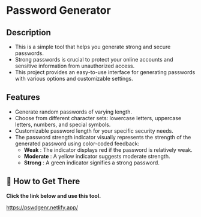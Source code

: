 
# Password Generator

## Description
* This is a simple tool that helps you generate strong and secure passwords. 
* Strong passwords is crucial to protect your online accounts and sensitive information from unauthorized access.
* This project provides an easy-to-use interface for generating passwords with various options and customizable settings.





  

## Features

* Generate random passwords of varying length.
* Choose from different character sets: lowercase letters, uppercase letters, numbers, and special symbols.
* Customizable password length for your specific security needs.
* The password strength indicator visually represents the strength of the generated password using color-coded feedback: 
    *  **Weak**  : The indicator displays red if the password is relatively weak.
    * **Moderate** : A yellow indicator suggests moderate strength.
    * **Strong** : A green indicator signifies a strong password.

    

 

## 🔗 How to Get There
 **Click the link below and use this tool.**

  https://pswdgenr.netlify.app/


